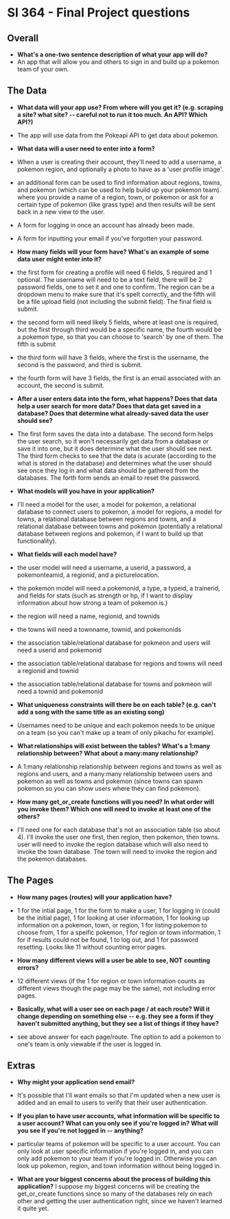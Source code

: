 # SI 364 - Final Project questions

## Overall

* **What's a one-two sentence description of what your app will do?**
* An app that will allow you and others to sign in and build up a pokemon team of your own.

## The Data

* **What data will your app use? From where will you get it? (e.g. scraping a site? what site? -- careful not to run it too much. An API? Which API?)**
* The app will use data from the Pokeapi API to get data about pokemon.

* **What data will a user need to enter into a form?**
* When a user is creating their account, they'll need to add a username, a pokemon region, and optionally a photo to have as a 'user profile image'.
* an additional form can be used to find information about regions, towns, and pokemon (which can be used to help build up your pokemon team). where you provide a name of a region, town, or pokemon or ask for a certain type of pokemon (like grass type) and then results will be sent back in a new view to the user.
* A form for logging in once an account has already been made.
* A form for inputting your email if you've forgotten your password.

* **How many fields will your form have? What's an example of some data user might enter into it?**
* the first form for creating a profile will need 6 fields, 5 required and 1 optional. The username will need to be a text field, there will be 2 password fields, one to set it and one to confirm. The region can be a dropdown menu to make sure that it's spelt correctly, and the fifth will be a file upload field (not including the submit field). The final field is submit.
* the second form will need likely 5 fields, where at least one is required, but the first through third would be a specific name, the fourth would be a pokemon type, so that you can choose to 'search' by one of them. The fifth is submit
* the third form will have 3 fields, where the first is the username, the second is the password, and third is submit.
* the fourth form will have 3 fields, the first is an email associated with an account, the second is submit.

* **After a user enters data into the form, what happens? Does that data help a user search for more data? Does that data get saved in a database? Does that determine what already-saved data the user should see?**
* The first form saves the data into a database. The second form helps the user search, so it won't necessarily get data from a database or save it into one, but it does determine what the user should see next. The third form checks to see that the data is acurate (according to the what is stored in the database) and determines what the user should see once they log in and what data should be gathered from the databases. The forth form sends an email to reset the password.

* **What models will you have in your application?**
* I'll need a model for the user, a model for pokemon, a relational database to connect users to pokemon, a model for regions, a model for towns, a relational database between regions and towns, and a relational database between towns and pokemon (potentially a relational database between regions and pokemon, if I want to build up that functionality).

* **What fields will each model have?**
* the user model will need a username, a userid, a password, a pokemonteamid, a regionid, and a picturelocation.
* the pokemon model will need a pokemonid, a type, a typeid, a trainerid, and fields for stats (such as strength or hp, if I want to display information about how strong a team of pokemon is.)
* the region will need a name, regionid, and townids
* the towns will need a townname, townid, and pokemonids
* the association table/relational database for pokmeon and users will need a userid and pokemonid
* the association table/relational database for regions and towns will need a regionid and townid
* the association table/relational database for towns and pokmeon will need a townid and pokemonid

* **What uniqueness constraints will there be on each table? (e.g. can't add a song with the same title as an existing song)**
* Usernames need to be unique and each pokemon needs to be unique on a team (so you can't make up a team of only pikachu for example). 

* **What relationships will exist between the tables? What's a 1:many relationship between? What about a many:many relationship?**
* A 1:many relationship relationship between regions and towns as well as regions and users, and a many:many relationship between users and pokemon as well as towns and pokemon (since towns can spawn pokemon so you can show users where they can find pokemon).

* **How many get_or_create functions will you need? In what order will you invoke them? Which one will need to invoke at least one of the others?**
* I'll need one for each database that's not an association table (so about 4). I'll invoke the user one first, then region, then pokemon, then towns. user will need to invoke the region database which will also need to invoke the town database. The town will need to invoke the region and the pokemon databases.

## The Pages

* **How many pages (routes) will your application have?**
* 1 for the intial page, 1 for the form to make a user, 1 for logging in (could be the initial page), 1 for looking at user information, 1 for looking up information on a pokemon, town, or region, 1 for listing pokemon to choose from, 1 for a speific pokemon, 1 for region or town information, 1 for if results could not be found, 1 to log out, and 1 for password resetting. Looks like 11 without counting error pages.

* **How many different views will a user be able to see, NOT counting errors?**
* 12 different views (if the 1 for region or town information counts as different views though the page may be the same), not including error pages.

* **Basically, what will a user see on each page / at each route? Will it change depending on something else -- e.g. they see a form if they haven't submitted anything, but they see a list of things if they have?**
* see above answer for each page/route. The option to add a pokemon to one's team is only viewable if the user is logged in.

## Extras

* **Why might your application send email?**
* It's possible that I'll want emails so that I'm updated when a new user is added and an email to users to verify that their user authentication.

* **If you plan to have user accounts, what information will be specific to a user account? What can you only see if you're logged in? What will you see if you're not logged in -- anything?**
* particular teams of pokemon will be specific to a user account. You can only look at user specific information if you're logged in, and you can only add pokemon to your team if you're logged in. Otherwise you can look up pokemon, region, and town information without being logged in.
* **What are your biggest concerns about the process of building this application?**
I suppose my biggest concerns will be creating the get_or_create functions since so many of the databases rely on each other and getting the user authentication right, since we haven't learned it quite yet.
